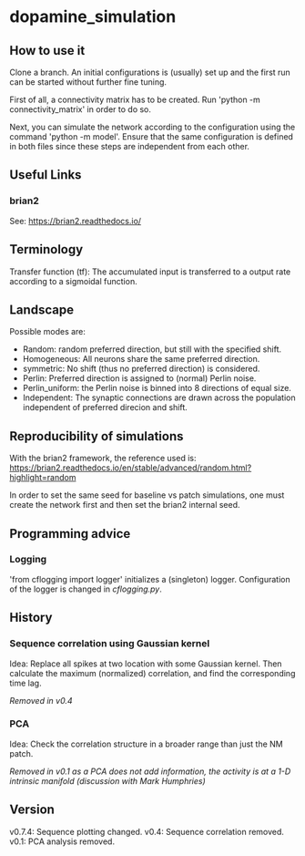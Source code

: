 # dopamine_simulation

## How to use it

Clone a branch.
An initial configurations is (usually) set up and the first run can be started without further fine tuning.

First of all, a connectivity matrix has to be created. Run 'python -m connectivity_matrix' in order to do so.

Next, you can simulate the network according to the configuration using the command 'python -m model'. Ensure that the same configuration is defined in both files since these steps are independent from each other.


## Useful Links
### brian2
See: https://brian2.readthedocs.io/


## Terminology

Transfer function (tf): The accumulated input is transferred to a output rate according to a sigmoidal function.

## Landscape
Possible modes are:
 - Random: random preferred direction, but still with the specified shift.
 - Homogeneous: All neurons share the same preferred direction.
 - symmetric: No shift (thus no preferred direction) is considered.
 - Perlin: Preferred direction is assigned to (normal) Perlin noise.
 - Perlin_uniform: the Perlin noise is binned into 8 directions of equal size.
 - Independent: The synaptic connections are drawn across the population independent of preferred direcion and shift.


## Reproducibility of simulations
With the brian2 framework, the reference used is:
https://brian2.readthedocs.io/en/stable/advanced/random.html?highlight=random

In order to set the same seed for baseline vs patch simulations, one must create the network first and then set the brian2 internal seed.


## Programming advice
### Logging
'from cflogging import logger' initializes a (singleton) logger.
Configuration of the logger is changed in _cflogging.py_.

## History

### Sequence correlation using Gaussian kernel
Idea: Replace all spikes at two location with some Gaussian kernel. Then calculate the maximum (normalized) correlation, and find the corresponding time lag.

_Removed in v0.4_

### PCA
Idea: Check the correlation structure in a broader range than just the NM patch.

_Removed in v0.1 as a PCA does not add information, the activity is at a 1-D intrinsic manifold (discussion with Mark Humphries)_


## Version
v0.7.4: Sequence plotting changed.
v0.4: Sequence correlation removed.
v0.1: PCA analysis removed.

